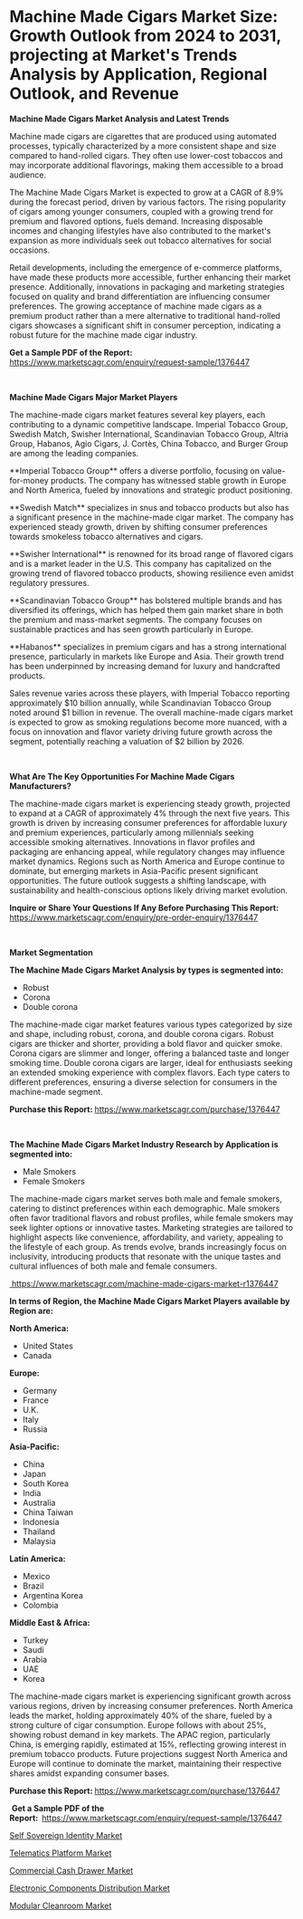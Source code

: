 <p><h1>Machine Made Cigars Market Size: Growth Outlook from 2024 to 2031, projecting at Market's Trends Analysis by Application, Regional Outlook, and Revenue</h1></p><p><strong>Machine Made Cigars Market Analysis and Latest Trends</strong></p>
<p><p>Machine made cigars are cigarettes that are produced using automated processes, typically characterized by a more consistent shape and size compared to hand-rolled cigars. They often use lower-cost tobaccos and may incorporate additional flavorings, making them accessible to a broad audience. </p><p>The Machine Made Cigars Market is expected to grow at a CAGR of 8.9% during the forecast period, driven by various factors. The rising popularity of cigars among younger consumers, coupled with a growing trend for premium and flavored options, fuels demand. Increasing disposable incomes and changing lifestyles have also contributed to the market's expansion as more individuals seek out tobacco alternatives for social occasions. </p><p>Retail developments, including the emergence of e-commerce platforms, have made these products more accessible, further enhancing their market presence. Additionally, innovations in packaging and marketing strategies focused on quality and brand differentiation are influencing consumer preferences. The growing acceptance of machine made cigars as a premium product rather than a mere alternative to traditional hand-rolled cigars showcases a significant shift in consumer perception, indicating a robust future for the machine made cigar industry.</p></p>
<p><strong>Get a Sample PDF of the Report:&nbsp;</strong> <a href="https://www.marketscagr.com/enquiry/request-sample/1376447?utm_campaign=1422&utm_medium=2&utm_source=Github&utm_content=ia&utm_term=23102024&utm_id=machine-made-cigars">https://www.marketscagr.com/enquiry/request-sample/1376447</a></p>
<p>&nbsp;</p>
<p><strong>Machine Made Cigars Major Market Players</strong></p>
<p><p>The machine-made cigars market features several key players, each contributing to a dynamic competitive landscape. Imperial Tobacco Group, Swedish Match, Swisher International, Scandinavian Tobacco Group, Altria Group, Habanos, Agio Cigars, J. Cortès, China Tobacco, and Burger Group are among the leading companies.</p><p>**Imperial Tobacco Group** offers a diverse portfolio, focusing on value-for-money products. The company has witnessed stable growth in Europe and North America, fueled by innovations and strategic product positioning. </p><p>**Swedish Match** specializes in snus and tobacco products but also has a significant presence in the machine-made cigar market. The company has experienced steady growth, driven by shifting consumer preferences towards smokeless tobacco alternatives and cigars.</p><p>**Swisher International** is renowned for its broad range of flavored cigars and is a market leader in the U.S. This company has capitalized on the growing trend of flavored tobacco products, showing resilience even amidst regulatory pressures. </p><p>**Scandinavian Tobacco Group** has bolstered multiple brands and has diversified its offerings, which has helped them gain market share in both the premium and mass-market segments. The company focuses on sustainable practices and has seen growth particularly in Europe.</p><p>**Habanos** specializes in premium cigars and has a strong international presence, particularly in markets like Europe and Asia. Their growth trend has been underpinned by increasing demand for luxury and handcrafted products.</p><p>Sales revenue varies across these players, with Imperial Tobacco reporting approximately $10 billion annually, while Scandinavian Tobacco Group noted around $1 billion in revenue. The overall machine-made cigars market is expected to grow as smoking regulations become more nuanced, with a focus on innovation and flavor variety driving future growth across the segment, potentially reaching a valuation of $2 billion by 2026.</p></p>
<p>&nbsp;</p>
<p><strong>What Are The Key Opportunities For Machine Made Cigars Manufacturers?</strong></p>
<p><p>The machine-made cigars market is experiencing steady growth, projected to expand at a CAGR of approximately 4% through the next five years. This growth is driven by increasing consumer preferences for affordable luxury and premium experiences, particularly among millennials seeking accessible smoking alternatives. Innovations in flavor profiles and packaging are enhancing appeal, while regulatory changes may influence market dynamics. Regions such as North America and Europe continue to dominate, but emerging markets in Asia-Pacific present significant opportunities. The future outlook suggests a shifting landscape, with sustainability and health-conscious options likely driving market evolution.</p></p>
<p><strong>Inquire or Share Your Questions If Any Before Purchasing This Report:</strong> <a href="https://www.marketscagr.com/enquiry/pre-order-enquiry/1376447?utm_campaign=1422&utm_medium=2&utm_source=Github&utm_content=ia&utm_term=23102024&utm_id=machine-made-cigars">https://www.marketscagr.com/enquiry/pre-order-enquiry/1376447</a></p>
<p>&nbsp;</p>
<p><strong>Market Segmentation</strong></p>
<p><strong>The Machine Made Cigars Market Analysis by types is segmented into:</strong></p>
<p><ul><li>Robust</li><li>Corona</li><li>Double corona</li></ul></p>
<p><p>The machine-made cigar market features various types categorized by size and shape, including robust, corona, and double corona cigars. Robust cigars are thicker and shorter, providing a bold flavor and quicker smoke. Corona cigars are slimmer and longer, offering a balanced taste and longer smoking time. Double corona cigars are larger, ideal for enthusiasts seeking an extended smoking experience with complex flavors. Each type caters to different preferences, ensuring a diverse selection for consumers in the machine-made segment.</p></p>
<p><strong>Purchase this Report:&nbsp;</strong><a href="https://www.marketscagr.com/purchase/1376447?utm_campaign=1422&utm_medium=2&utm_source=Github&utm_content=ia&utm_term=23102024&utm_id=machine-made-cigars">https://www.marketscagr.com/purchase/1376447</a></p>
<p>&nbsp;</p>
<p><strong>The Machine Made Cigars Market Industry Research by Application is segmented into:</strong></p>
<p><ul><li>Male Smokers</li><li>Female Smokers</li></ul></p>
<p><p>The machine-made cigars market serves both male and female smokers, catering to distinct preferences within each demographic. Male smokers often favor traditional flavors and robust profiles, while female smokers may seek lighter options or innovative tastes. Marketing strategies are tailored to highlight aspects like convenience, affordability, and variety, appealing to the lifestyle of each group. As trends evolve, brands increasingly focus on inclusivity, introducing products that resonate with the unique tastes and cultural influences of both male and female consumers.</p></p>
<p><a href="https://www.marketscagr.com/machine-made-cigars-market-r1376447?utm_campaign=1422&utm_medium=2&utm_source=Github&utm_content=ia&utm_term=23102024&utm_id=machine-made-cigars">&nbsp;https://www.marketscagr.com/machine-made-cigars-market-r1376447</a></p>
<p><strong>In terms of Region, the Machine Made Cigars Market Players available by Region are:</strong></p>
<p>
    <p> <strong> North America: </strong>
        <ul>
            <li>United States</li>
            <li>Canada</li>
        </ul>
        </p> 
    <p> <strong> Europe: </strong>
        <ul>
            <li>Germany</li>
            <li>France</li>
            <li>U.K.</li>
            <li>Italy</li>
            <li>Russia</li>
        </ul>
        </p> 
    <p> <strong> Asia-Pacific: </strong>
        <ul>
            <li>China</li>
            <li>Japan</li>
            <li>South Korea</li>
            <li>India</li>
            <li>Australia</li>
            <li>China Taiwan</li>
            <li>Indonesia</li>
            <li>Thailand</li>
            <li>Malaysia</li>
        </ul>
        </p> 
    <p> <strong> Latin America: </strong>
        <ul>
            <li>Mexico</li>
            <li>Brazil</li>
            <li>Argentina Korea</li>
            <li>Colombia</li>
        </ul>
        </p> 
    <p> <strong> Middle East & Africa: </strong>
        <ul>
            <li>Turkey</li>
            <li>Saudi</li>
            <li>Arabia</li>
            <li>UAE</li>
            <li>Korea</li>
        </ul>
    </p>
    </p>
<p><p>The machine-made cigars market is experiencing significant growth across various regions, driven by increasing consumer preferences. North America leads the market, holding approximately 40% of the share, fueled by a strong culture of cigar consumption. Europe follows with about 25%, showing robust demand in key markets. The APAC region, particularly China, is emerging rapidly, estimated at 15%, reflecting growing interest in premium tobacco products. Future projections suggest North America and Europe will continue to dominate the market, maintaining their respective shares amidst expanding consumer bases.</p></p>
<p><strong>Purchase this Report: </strong><a href="https://www.marketscagr.com/purchase/1376447?utm_campaign=1422&utm_medium=2&utm_source=Github&utm_content=ia&utm_term=23102024&utm_id=machine-made-cigars">https://www.marketscagr.com/purchase/1376447</a></p>
<p>&nbsp;<strong>Get a Sample PDF of the Report:&nbsp;&nbsp;</strong><a href="https://www.marketscagr.com/enquiry/request-sample/1376447?utm_campaign=1422&utm_medium=2&utm_source=Github&utm_content=ia&utm_term=23102024&utm_id=machine-made-cigars">https://www.marketscagr.com/enquiry/request-sample/1376447</a></p>
<p><strong></strong></p>
<p><p><a href="https://www.linkedin.com/pulse/global-self-sovereign-identity-market-comprehensive-analysis-st4rc?utm_campaign=1422&utm_medium=2&utm_source=Github&utm_content=ia&utm_term=23102024&utm_id=machine-made-cigars">Self Sovereign Identity Market</a></p><p><a href="https://www.linkedin.com/pulse/telematics-platform-market-global-regional-analysis-focus-region-mvrtc?utm_campaign=1422&utm_medium=2&utm_source=Github&utm_content=ia&utm_term=23102024&utm_id=machine-made-cigars">Telematics Platform Market</a></p><p><a href="https://github.com/dringals/Market-Research-Report-List-6/blob/main/commercial-cash-drawer-market.md?utm_campaign=1422&utm_medium=2&utm_source=Github&utm_content=ia&utm_term=23102024&utm_id=machine-made-cigars">Commercial Cash Drawer Market</a></p><p><a href="https://www.linkedin.com/pulse/trends-global-electronic-components-distribution-market-forecast-i6cjc?utm_campaign=1422&utm_medium=2&utm_source=Github&utm_content=ia&utm_term=23102024&utm_id=machine-made-cigars">Electronic Components Distribution Market</a></p><p><a href="https://issuu.com/reportprime-2/docs/modular-cleanroom-market-size-2030._489eb4a483d006?utm_campaign=1422&utm_medium=2&utm_source=Github&utm_content=ia&utm_term=23102024&utm_id=machine-made-cigars">Modular Cleanroom Market</a></p></p>